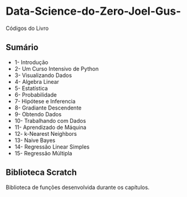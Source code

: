 # Data-Science-do-Zero-Joel-Gus-
Códigos do Livro 
## Sumário
- 1- Introdução
- 2- Um Curso Intensivo de Python
- 3- Visualizando Dados
- 4- Algebra Linear
- 5- Estatística
- 6- Probabilidade
- 7- Hipótese e Inferencia
- 8- Gradiante Descendente
- 9- Obtendo Dados
- 10- Trabalhando com Dados
- 11- Aprendizado de Máquina
- 12- k-Nearest Neighbors
- 13- Naive Bayes
- 14- Regressão Linear Simples
- 15- Regressão Múltipla

## Biblioteca Scratch
Biblioteca de funções desenvolvida durante os capítulos.
